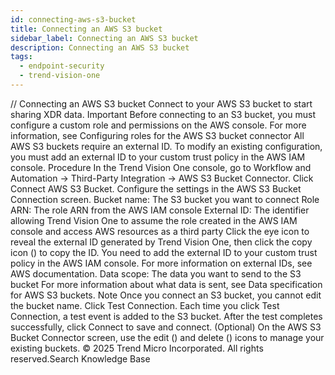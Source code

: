 ```yaml
---
id: connecting-aws-s3-bucket
title: Connecting an AWS S3 bucket
sidebar_label: Connecting an AWS S3 bucket
description: Connecting an AWS S3 bucket
tags:
  - endpoint-security
  - trend-vision-one
---
```


/*<![CDATA[*/ $('#title').html($('meta[name=map-description]').attr('content')); /*]]>*/ Connecting an AWS S3 bucket Connect to your AWS S3 bucket to start sharing XDR data. Important Before connecting to an S3 bucket, you must configure a custom role and permissions on the AWS console. For more information, see Configuring roles for the AWS S3 bucket connector All AWS S3 buckets require an external ID. To modify an existing configuration, you must add an external ID to your custom trust policy in the AWS IAM console. Procedure In the Trend Vision One console, go to Workflow and Automation → Third-Party Integration → AWS S3 Bucket Connector. Click Connect AWS S3 Bucket. Configure the settings in the AWS S3 Bucket Connection screen. Bucket name: The S3 bucket you want to connect Role ARN: The role ARN from the AWS IAM console External ID: The identifier allowing Trend Vision One to assume the role created in the AWS IAM console and access AWS resources as a third party Click the eye icon to reveal the external ID generated by Trend Vision One, then click the copy icon () to copy the ID. You need to add the external ID to your custom trust policy in the AWS IAM console. For more information on external IDs, see AWS documentation. Data scope: The data you want to send to the S3 bucket For more information about what data is sent, see Data specification for AWS S3 buckets. Note Once you connect an S3 bucket, you cannot edit the bucket name. Click Test Connection. Each time you click Test Connection, a test event is added to the S3 bucket. After the test completes successfully, click Connect to save and connect. (Optional) On the AWS S3 Bucket Connector screen, use the edit () and delete () icons to manage your existing buckets. © 2025 Trend Micro Incorporated. All rights reserved.Search Knowledge Base